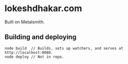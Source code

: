 # lokeshdhakar.com

Built on Metalsmith.

## Building and deploying

```
node build	// Builds, sets up watchers, and serves at http://localhost:8080.
node deploy // Not in repo.
```
